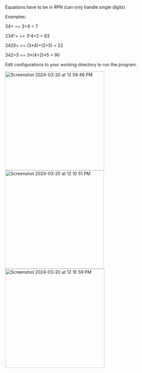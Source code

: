 Equations have to be in RPN (can only handle single digits)

Examples:

34+ == 3+4 = 7

234^+ == 3^4+2 = 83 

34*25*+ == (3*4)+(2+5) = 22 

342+*5* == 3*(4+2)*5 = 90 

Edit configurations to your working directory to run the program.

<img width="320" alt="Screenshot 2024-03-20 at 12 09 46 PM" src="https://github.com/leaane/RPN-Calculator/assets/144187222/81d18dd7-82f4-43b0-bf24-39dd404e010b">
<img width="319" alt="Screenshot 2024-03-20 at 12 10 51 PM" src="https://github.com/leaane/RPN-Calculator/assets/144187222/215ba6ad-a96b-440d-9bb3-23e557ad0466">
<img width="321" alt="Screenshot 2024-03-20 at 12 10 59 PM" src="https://github.com/leaane/RPN-Calculator/assets/144187222/c2696fa0-c807-4a81-8393-94d5e56edc99">
